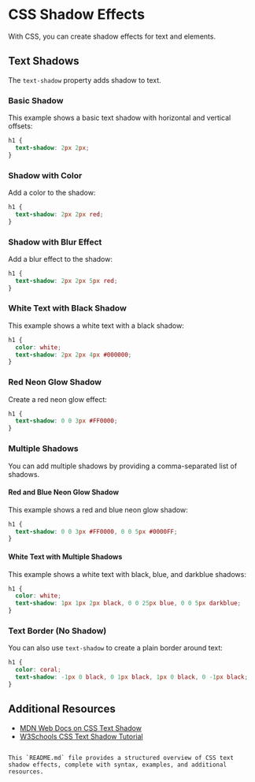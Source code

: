 
# CSS Shadow Effects

With CSS, you can create shadow effects for text and elements.

## Text Shadows

The `text-shadow` property adds shadow to text.

### Basic Shadow
This example shows a basic text shadow with horizontal and vertical offsets:

```css
h1 {
  text-shadow: 2px 2px;
}
```

### Shadow with Color
Add a color to the shadow:

```css
h1 {
  text-shadow: 2px 2px red;
}
```

### Shadow with Blur Effect
Add a blur effect to the shadow:

```css
h1 {
  text-shadow: 2px 2px 5px red;
}
```

### White Text with Black Shadow
This example shows a white text with a black shadow:

```css
h1 {
  color: white;
  text-shadow: 2px 2px 4px #000000;
}
```

### Red Neon Glow Shadow
Create a red neon glow effect:

```css
h1 {
  text-shadow: 0 0 3px #FF0000;
}
```

### Multiple Shadows
You can add multiple shadows by providing a comma-separated list of shadows.

#### Red and Blue Neon Glow Shadow
This example shows a red and blue neon glow shadow:

```css
h1 {
  text-shadow: 0 0 3px #FF0000, 0 0 5px #0000FF;
}
```

#### White Text with Multiple Shadows
This example shows a white text with black, blue, and darkblue shadows:

```css
h1 {
  color: white;
  text-shadow: 1px 1px 2px black, 0 0 25px blue, 0 0 5px darkblue;
}
```

### Text Border (No Shadow)
You can also use `text-shadow` to create a plain border around text:

```css
h1 {
  color: coral;
  text-shadow: -1px 0 black, 0 1px black, 1px 0 black, 0 -1px black;
}
```

## Additional Resources

- [MDN Web Docs on CSS Text Shadow](https://developer.mozilla.org/en-US/docs/Web/CSS/text-shadow)
- [W3Schools CSS Text Shadow Tutorial](https://www.w3schools.com/cssref/css3_pr_text-shadow.asp)
```

This `README.md` file provides a structured overview of CSS text shadow effects, complete with syntax, examples, and additional resources.
